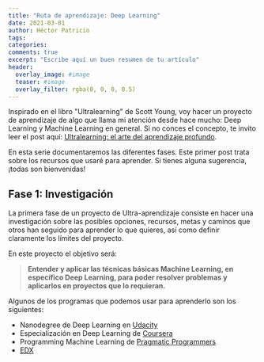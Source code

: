 ```yaml
---
title: "Ruta de aprendizaje: Deep Learning"
date: 2021-03-01
author: Héctor Patricio
tags:
categories:
comments: true
excerpt: "Escribe aquí un buen resumen de tu artículo"
header:
  overlay_image: #image
  teaser: #image
  overlay_filter: rgba(0, 0, 0, 0.5)
---
```



Inspirado en el libro "Ultralearning" de Scott Young, voy hacer un proyecto de aprendizaje de algo que llama mi atención desde hace mucho: Deep Learning y Machine Learning en general. Si no conces el concepto, te invito leer el post aquí: [Ultralearning: el arte del aprendizaje profundo](/2019/08/13/lecciones-sobre-el-aprendizaje-de-manos-de-un-experto.html).

En esta serie documentaremos las diferentes fases. Este primer post trata sobre los recursos que usaré para aprender. Si tienes alguna sugerencia, ¡todas son bienvenidas!

## Fase 1: Investigación

La primera fase de un proyecto de Ultra-aprendizaje consiste en hacer una investigación sobre las posibles opciones, recursos, metas y caminos que otros han seguido para aprender lo que quieres, así como definir claramente los límites del proyecto.

En este proyecto el objetivo será:

> **Entender y aplicar las técnicas básicas  Machine Learning, en específico Deep Learning, para poder resolver problemas y aplicarlos en proyectos que lo requieran.**

Algunos de los programas que podemos usar para aprenderlo son los siguientes:

- Nanodegree de Deep Learning en [Udacity](https://www.udacity.com/course/deep-learning-nanodegree--nd101)
- Especialización en Deep Learning de [Coursera](https://www.coursera.org/specializations/deep-learning)
- Programming Machine Learning de [Pragmatic Programmers](https://pragprog.com/titles/pplearn/programming-machine-learning/)
- [EDX](https://www.edx.org/course/machine-learning-with-python-from-linear-models-to?index=product&queryID=66ef0e341d390841649ca12aaef6fd6b&position=1)